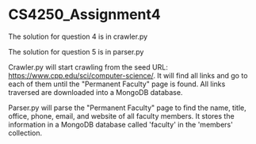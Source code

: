 # CS4250_Assignment4

The solution for question 4 is in crawler.py

The solution for question 5 is in parser.py

Crawler.py will start crawling from the seed URL: https://www.cpp.edu/sci/computer-science/. It will find all links and go to each of them until the "Permanent Faculty" page is found. All links traversed are downloaded into a MongoDB database.

Parser.py will parse the "Permanent Faculty" page to find the name, title, office, phone, email, and website of all faculty members. It stores the information in a MongoDB database called 'faculty' in the 'members' collection. 
